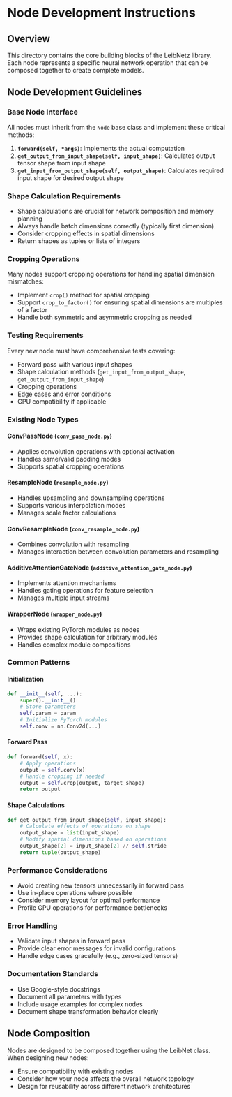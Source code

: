 # Node Development Instructions

## Overview
This directory contains the core building blocks of the LeibNetz library. Each node represents a specific neural network operation that can be composed together to create complete models.

## Node Development Guidelines

### Base Node Interface
All nodes must inherit from the `Node` base class and implement these critical methods:

1. **`forward(self, *args)`**: Implements the actual computation
2. **`get_output_from_input_shape(self, input_shape)`**: Calculates output tensor shape from input shape
3. **`get_input_from_output_shape(self, output_shape)`**: Calculates required input shape for desired output shape

### Shape Calculation Requirements
- Shape calculations are crucial for network composition and memory planning
- Always handle batch dimensions correctly (typically first dimension)
- Consider cropping effects in spatial dimensions
- Return shapes as tuples or lists of integers

### Cropping Operations
Many nodes support cropping operations for handling spatial dimension mismatches:
- Implement `crop()` method for spatial cropping
- Support `crop_to_factor()` for ensuring spatial dimensions are multiples of a factor
- Handle both symmetric and asymmetric cropping as needed

### Testing Requirements
Every new node must have comprehensive tests covering:
- Forward pass with various input shapes
- Shape calculation methods (`get_input_from_output_shape`, `get_output_from_input_shape`)
- Cropping operations
- Edge cases and error conditions
- GPU compatibility if applicable

### Existing Node Types

#### ConvPassNode (`conv_pass_node.py`)
- Applies convolution operations with optional activation
- Handles same/valid padding modes
- Supports spatial cropping operations

#### ResampleNode (`resample_node.py`)
- Handles upsampling and downsampling operations
- Supports various interpolation modes
- Manages scale factor calculations

#### ConvResampleNode (`conv_resample_node.py`)
- Combines convolution with resampling
- Manages interaction between convolution parameters and resampling

#### AdditiveAttentionGateNode (`additive_attention_gate_node.py`)
- Implements attention mechanisms
- Handles gating operations for feature selection
- Manages multiple input streams

#### WrapperNode (`wrapper_node.py`)
- Wraps existing PyTorch modules as nodes
- Provides shape calculation for arbitrary modules
- Handles complex module compositions

### Common Patterns

#### Initialization
```python
def __init__(self, ...):
    super().__init__()
    # Store parameters
    self.param = param
    # Initialize PyTorch modules
    self.conv = nn.Conv2d(...)
```

#### Forward Pass
```python
def forward(self, x):
    # Apply operations
    output = self.conv(x)
    # Handle cropping if needed
    output = self.crop(output, target_shape)
    return output
```

#### Shape Calculations
```python
def get_output_from_input_shape(self, input_shape):
    # Calculate effects of operations on shape
    output_shape = list(input_shape)
    # Modify spatial dimensions based on operations
    output_shape[2] = input_shape[2] // self.stride
    return tuple(output_shape)
```

### Performance Considerations
- Avoid creating new tensors unnecessarily in forward pass
- Use in-place operations where possible
- Consider memory layout for optimal performance
- Profile GPU operations for performance bottlenecks

### Error Handling
- Validate input shapes in forward pass
- Provide clear error messages for invalid configurations
- Handle edge cases gracefully (e.g., zero-sized tensors)

### Documentation Standards
- Use Google-style docstrings
- Document all parameters with types
- Include usage examples for complex nodes
- Document shape transformation behavior clearly

## Node Composition
Nodes are designed to be composed together using the LeibNet class. When designing new nodes:
- Ensure compatibility with existing nodes
- Consider how your node affects the overall network topology
- Design for reusability across different network architectures